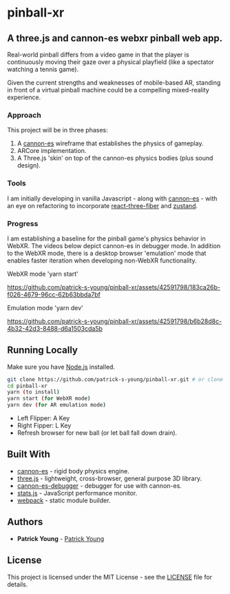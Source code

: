 # pinball-xr
## A three.js and cannon-es webxr pinball web app.

Real-world pinball differs from a video game in that the player is continuously moving their gaze over a physical playfield (like a spectator watching a tennis game).

Given the current strengths and weaknesses of mobile-based AR, standing in front of a virtual pinball machine could be a compelling mixed-reality experience.

### Approach
This project will be in three phases:
1. A [cannon-es](https://github.com/pmndrs/cannon-es) wireframe that establishes the physics of gameplay.
2. ARCore implementation. 
3. A Three.js 'skin' on top of the cannon-es physics bodies (plus sound design).

### Tools
I am initially developing in vanilla Javascript - along with [cannon-es](https://github.com/pmndrs/cannon-es) - with an eye on refactoring to incorporate [react-three-fiber](https://github.com/pmndrs/react-three-fiber) and [zustand](https://github.com/pmndrs/zustand).


### Progress
I am establishing a baseline for the pinball game's physics behavior in WebXR. The videos below depict cannon-es in debugger mode. In addition to the WebXR mode, there is a desktop browser 'emulation' mode that enables faster iteration when developing non-WebXR functionality.

WebXR mode 'yarn start'

https://github.com/patrick-s-young/pinball-xr/assets/42591798/183ca26b-f026-4679-96cc-62b63bbda7bf

Emulation mode 'yarn dev'

https://github.com/patrick-s-young/pinball-xr/assets/42591798/b6b28d8c-4b32-42d3-8488-d6a1503cda5b


## Running Locally

Make sure you have [Node.js](http://nodejs.org/) installed.

```sh
git clone https://github.com/patrick-s-young/pinball-xr.git # or clone your own fork
cd pinball-xr
yarn (to install)
yarn start (for WebXR mode)
yarn dev (for AR emulation mode)
```
- Left Flipper: A Key
- Right Fipper: L Key
- Refresh browser for new ball (or let ball fall down drain).

## Built With

* [cannon-es](https://www.npmjs.com/package/cannon-es) - rigid body physics engine.
* [three.js](https://www.npmjs.com/package/three) - lightweight, cross-browser, general purpose 3D library.
* [cannon-es-debugger](https://www.npmjs.com/package/cannon-es-debugger) - debugger for use with cannon-es.
* [stats.js](https://www.npmjs.com/package/stats-js) - JavaScript performance monitor.
* [webpack](https://webpack.js.org/) - static module builder.

## Authors

* **Patrick Young** - [Patrick Young](https://github.com/patrick-s-young)

## License

This project is licensed under the MIT License - see the [LICENSE](LICENSE) file for details.
